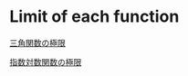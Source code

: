 # Limit of each function

[三角関数の極限](Limit%20of%20each%20function%208a7c2ba7ca82497c993e4f295f145637/%E4%B8%89%E8%A7%92%E9%96%A2%E6%95%B0%E3%81%AE%E6%A5%B5%E9%99%90%205f5c300256b34ffea2b06c07834950c7.md)

[指数対数関数の極限](Limit%20of%20each%20function%208a7c2ba7ca82497c993e4f295f145637/%E6%8C%87%E6%95%B0%E5%AF%BE%E6%95%B0%E9%96%A2%E6%95%B0%E3%81%AE%E6%A5%B5%E9%99%90%20c39d36d3ae7b450ab47bd5dd37dbdf48.md)